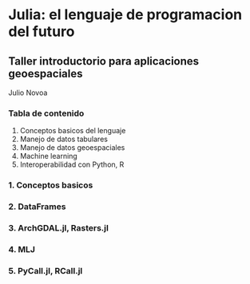 # Julia: el lenguaje de programacion del futuro
## Taller introductorio para aplicaciones geoespaciales

Julio Novoa

### Tabla de contenido
1. Conceptos basicos del lenguaje
2. Manejo de datos tabulares
3. Manejo de datos geoespaciales
4. Machine learning
5. Interoperabilidad con Python, R

### 1. Conceptos basicos

### 2. DataFrames

### 3. ArchGDAL.jl, Rasters.jl

### 4. MLJ

### 5. PyCall.jl, RCall.jl
